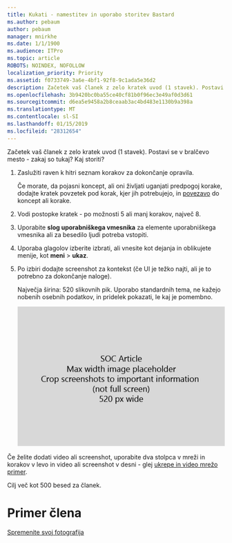 ```yaml
---
title: Kukati - namestitev in uporabo storitev Bastard
ms.author: pebaum
author: pebaum
manager: mnirkhe
ms.date: 1/1/1900
ms.audience: ITPro
ms.topic: article
ROBOTS: NOINDEX, NOFOLLOW
localization_priority: Priority
ms.assetid: f0733749-3a6e-4bf1-92f8-9c1ada5e36d2
description: Začetek vaš članek z zelo kratek uvod (1 stavek). Postavi se v bralčevo mesto - zakaj so tukaj? Kaj storiti?
ms.openlocfilehash: 3b9420bc0ba55ce40cf81b0f96ec3e49af0d3d61
ms.sourcegitcommit: d6ea5e9458a2b8ceaab3ac4bd483e1130b9a398a
ms.translationtype: MT
ms.contentlocale: sl-SI
ms.lasthandoff: 01/15/2019
ms.locfileid: "28312654"
---
```

Začetek vaš članek z zelo kratek uvod (1 stavek). Postavi se v bralčevo mesto - zakaj so tukaj? Kaj storiti? 
  
1. Zaslužiti raven k hitri seznam korakov za dokončanje opravila.
    
    Če morate, da pojasni koncept, ali oni življati uganjati predpogoj korake, dodajte kratek povzetek pod korak, kjer jih potrebujejo, in [povezavo](https://support.office.com/article/f37e7984-cf03-4fde-92d3-82970d7e241b.aspx) do koncept ali korake. 
    
2. Vodi postopke kratek - po možnosti 5 ali manj korakov, največ 8.
    
3. Uporabite **slog uporabniškega vmesnika** za elemente uporabniškega vmesnika ali za besedilo ljudi potreba vstopiti. 
    
4. Uporaba glagolov izberite izbrati, ali vnesite kot dejanja in oblikujete menije, kot **meni** \> **ukaz**.
    
5. Po izbiri dodajte screenshot za kontekst (če UI je težko najti, ali je to potrebno za dokončanje naloge).
    
    Največja širina: 520 slikovnih pik. Uporabo standardnih tema, ne kažejo nobenih osebnih podatkov, in pridelek pokazati, le kaj je pomembno. 
    
    ![Ogradi - največja širina SOC člena umetnosti je 520 slikovnih pik](media/7d43d3be-8658-4a5b-aa15-ed62a47a2b24.png)
  
Če želite dodati video ali screenshot, uporabite dva stolpca v mreži in korakov v levo in video ali screenshot v desni - glej [ukrepe in video mrežo primer](https://support.office.com/article/14ce8e82-efa0-47f5-bb84-94f078db3dae.aspx). 
  
Cilj več kot 500 besed za članek.
  
# <a name="example-article"></a>Primer člena

[Spremenite svoj fotografija](https://support.office.com/article/555376e0-1fca-49ba-8434-307a0525c767.aspx)
  

